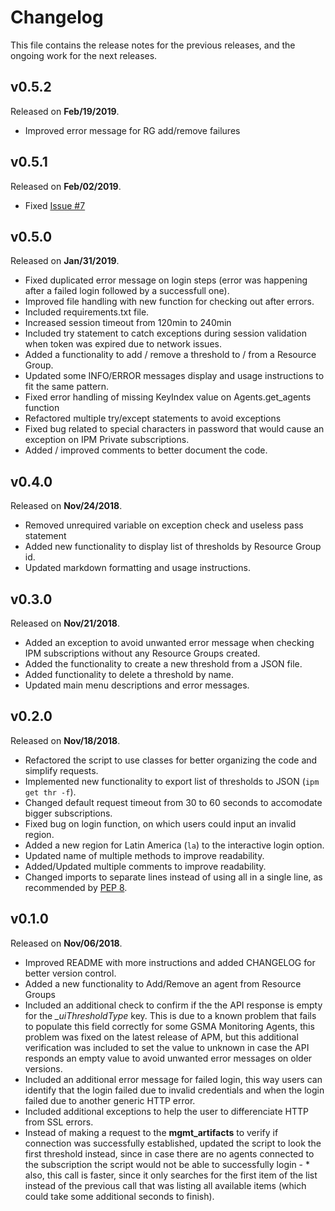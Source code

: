 # Changelog

This file contains the release notes for the previous releases, and the ongoing work for the next releases.

## v0.5.2

Released on **Feb/19/2019**.

-   Improved error message for RG add/remove failures


## v0.5.1

Released on **Feb/02/2019**.

-   Fixed [Issue #7](https://github.com/fsilveir/ipm-cli/issues/7)

## v0.5.0

Released on **Jan/31/2019**.

-   Fixed duplicated error message on login steps (error was happening after a failed login followed by a successfull one).
-   Improved file handling with new function for checking out after errors.
-   Included requirements.txt file.
-   Increased session timeout from 120min to 240min
-   Included try statement to catch exceptions during session validation when token was expired due to network issues.
-   Added a functionality to add / remove a threshold to / from a Resource Group.
-   Updated some INFO/ERROR messages display and usage instructions to fit the same pattern.
-   Fixed error handling of missing KeyIndex value on Agents.get_agents function
-   Refactored multiple try/except statements to avoid exceptions
-   Fixed bug related to special characters in password that would cause an exception on IPM Private subscriptions.
-   Added / improved comments to better document the code.


## v0.4.0

Released on **Nov/24/2018**.

-   Removed unrequired variable on exception check and useless pass statement
-   Added new functionality to display list of thresholds by Resource Group id.
-   Updated markdown formatting and usage instructions.

## v0.3.0

Released on **Nov/21/2018**.

-   Added an exception to avoid unwanted error message when checking IPM subscriptions without any Resource Groups created.
-   Added the functionality to create a new threshold from a JSON file.
-   Added functionality to delete a threshold by name.
-   Updated main menu descriptions and error messages.

## v0.2.0

Released on **Nov/18/2018**.

-   Refactored the script to use classes for better organizing the code and simplify requests.
-   Implemented new functionality to export list of thresholds to JSON (`ipm get thr -f`).
-   Changed default request timeout from 30 to 60 seconds to accomodate bigger subscriptions.
-   Fixed bug on login function, on which users could input an invalid region.
-   Added a new region for Latin America (`la`) to the interactive login option.
-   Updated name of multiple methods to improve readability. 
-   Added/Updated multiple comments to improve readability.
-   Changed imports to separate lines instead of using all in a single line, as recommended by [PEP 8](https://www.python.org/dev/peps/pep-0008/).

## v0.1.0

Released on **Nov/06/2018**.

-   Improved README with more instructions and added CHANGELOG for better version control.
-   Added a new functionality to Add/Remove an agent from Resource Groups
-   Included an additional check to confirm if the the API response is empty for the _\_uiThresholdType_ key. This is due to a known problem that fails to populate this field correctly for some GSMA Monitoring Agents, this problem was fixed on the latest release of APM, but this additional verification was included to set the value to unknown in case the API responds an empty value to avoid unwanted error messages on older versions.
-   Included an additional error message for failed login, this way users can identify that the login failed due to invalid credentials and when the login failed due to another generic HTTP error.
-   Included additional exceptions to help the user to differenciate HTTP from SSL errors.
-   Instead of making a request to the **mgmt_artifacts** to verify if connection was successfully established, updated the script to look the first threshold instead, since in case there are no agents connected to the subscription the script would not be able to successfully login - \*  also, this call is faster, since it only searches for the first item of the list instead of the previous call that was listing all available items (which could take some additional seconds to finish).
